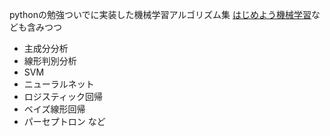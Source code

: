 pythonの勉強ついでに実装した機械学習アルゴリズム集
[はじめよう機械学習](http://gihyo.jp/dev/serial/01/machine-learning)なども含みつつ

+ 主成分分析
+ 線形判別分析
+ SVM
+ ニューラルネット
+ ロジスティック回帰
+ ベイズ線形回帰
+ パーセプトロン
など